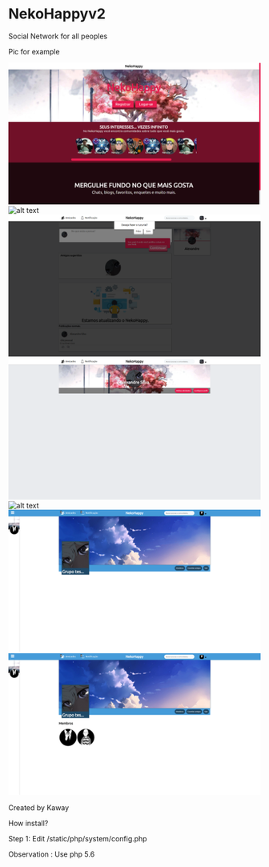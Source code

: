 # NekoHappyv2

Social Network for all peoples

Pic for example

![alt text](https://raw.githubusercontent.com/kaway404/NekoHappyv2/master/apresenta/1.png)
![alt text](https://raw.githubusercontent.com/kaway404/NekoHappyv2/master/apresenta/2.png)
![alt text](https://raw.githubusercontent.com/kaway404/NekoHappyv2/master/apresenta/3.png)
![alt text](https://raw.githubusercontent.com/kaway404/NekoHappyv2/master/apresenta/4.png)
![alt text](https://raw.githubusercontent.com/kaway404/NekoHappyv2/master/apresenta/5.png)
![alt text](https://raw.githubusercontent.com/kaway404/NekoHappyv2/master/apresenta/group1.png)
![alt text](https://raw.githubusercontent.com/kaway404/NekoHappyv2/master/apresenta/group2.png)

Created by Kaway

How install?

Step 1: Edit /static/php/system/config.php

Observation : Use php 5.6